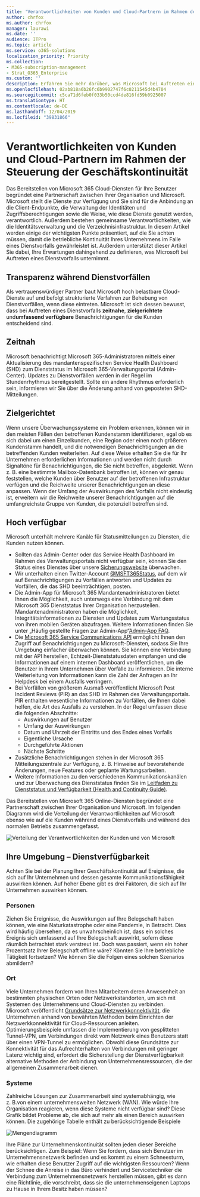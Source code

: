 ```yaml
---
title: 'Verantwortlichkeiten von Kunden und Cloud-Partnern im Rahmen der Sicherung der Geschäftskontinuität '
author: chrfox
ms.author: chrfox
manager: laurawi
ms.date: ''
audience: ITPro
ms.topic: article
ms.service: o365-solutions
localization_priority: Priority
ms.collection:
- M365-subscription-management
- Strat_O365_Enterprise
ms.custom: ''
description: Erfahren Sie mehr darüber, was Microsoft bei Auftreten eines Dienstvorfalls unternimmt, um Ihre Pläne zur Sicherung der Geschäftskontinuität besser gestalten zu können.
ms.openlocfilehash: 02ab818a6b26fc6b9902747f6c0211545d4b4704
ms.sourcegitcommit: c5ca71d6feb0f033b50ccd4de816fd59b0925007
ms.translationtype: HT
ms.contentlocale: de-DE
ms.lasthandoff: 12/04/2019
ms.locfileid: "39831866"
---
```

# <a name="enterprise-business-continuity-management-customer-and-cloud-partner-responsibilities"></a>Verantwortlichkeiten von Kunden und Cloud-Partnern im Rahmen der Steuerung der Geschäftskontinuität 

Das Bereitstellen von Microsoft 365 Cloud-Diensten für Ihre Benutzer begründet eine Partnerschaft zwischen Ihrer Organisation und Microsoft. Microsoft stellt die Dienste zur Verfügung und Sie sind für die Anbindung an die Client-Endpunkte, die Verwaltung der Identitäten und Zugriffsberechtigungen sowie die Weise, wie diese Dienste genutzt werden, verantwortlich. Außerdem bestehen gemeinsame Verantwortlichkeiten, wie die Identitätsverwaltung und die Verzeichnisinfrastruktur. In diesem Artikel werden einige der wichtigsten Punkte präsentiert, auf die Sie achten müssen, damit die betriebliche Kontinuität Ihres Unternehmens im Falle eines Dienstvorfalls gewährleistet ist. Außerdem unterstützt dieser Artikel Sie dabei, Ihre Erwartungen dahingehend zu definieren, was Microsoft bei Auftreten eines Dienstvorfalls unternimmt.

## <a name="transparency-during-service-incidents"></a>Transparenz während Dienstvorfällen

Als vertrauenswürdiger Partner baut Microsoft hoch belastbare Cloud-Dienste auf und befolgt strukturierte Verfahren zur Behebung von Dienstvorfällen, wenn diese eintreten. Microsoft ist sich dessen bewusst, dass bei Auftreten eines Dienstvorfalls **zeitnahe**, **zielgerichtete** und**umfassend verfügbare** Benachrichtigungen für die Kunden entscheidend sind.

## <a name="timely"></a>Zeitnah
Microsoft benachrichtigt Microsoft 365-Administratoren mittels einer Aktualisierung des mandantenspezifischen Service Health Dashboard (SHD) zum Dienststatus im Microsoft 365-Verwaltungsportal (Admin-Center). Updates zu Dienstvorfällen werden in der Regel im Stundenrhythmus bereitgestellt. Sollte ein andere Rhythmus erforderlich sein, informieren wir Sie über die Änderung anhand von geposteten SHD-Mitteilungen.

## <a name="targeted"></a>Zielgerichtet
Wenn unsere Überwachungssysteme ein Problem erkennen, können wir in den meisten Fällen den betroffenen Kundenstamm identifizieren, egal ob es sich dabei um einen Einzelkunden, eine Region oder einen noch größeren Kundenstamm handelt, und die notwendigen Benachrichtigungen an die betreffenden Kunden weiterleiten. Auf diese Weise erhalten Sie die für Ihr Unternehmen erforderlichen Informationen und werden nicht durch Signaltöne für Benachrichtigungen, die Sie nicht betreffen, abgelenkt. Wenn z. B. eine bestimmte Mailbox-Datenbank betroffen ist, können wir genau feststellen, welche Kunden über Benutzer auf der betroffenen Infrastruktur verfügen und die Reichweite unserer Benachrichtigungen an diese anpassen. Wenn der Umfang der Auswirkungen des Vorfalls nicht eindeutig ist, erweitern wir die Reichweite unserer Benachrichtigungen auf die umfangreichste Gruppe von Kunden, die potenziell betroffen sind.

## <a name="highly-available"></a>Hoch verfügbar
Microsoft unterhält mehrere Kanäle für Statusmitteilungen zu Diensten, die Kunden nutzen können.

- Sollten das Admin-Center oder das Service Health Dashboard im Rahmen des Verwaltungsportals nicht verfügbar sein, können Sie den Status eines Dienstes über unsere [Sicherungswebsite](https://status.office365.com/) überwachen.
- Wir unterhalten einen Twitter-Account [@MSFT365Status](https://twitter.com/msft365status?lang=en), auf dem wir auf Benachrichtigungen zu Vorfällen antworten und Updates zu Vorfällen, die das SHD beeinträchtigen, posten.
- Die Admin-App für Microsoft 365 Mandantenadministratoren bietet Ihnen die Möglichkeit, auch unterwegs eine Verbindung mit dem Microsoft 365 Dienststatus Ihrer Organisation herzustellen. Mandantenadministratoren haben die Möglichkeit, Integritätsinformationen zu Diensten und Updates zum Wartungsstatus von ihren mobilen Geräten abzufragen. Weitere Informationen finden Sie unter „Häufig gestellte Fragen zur Admin-App“[Admin-App FAQ](https://docs.microsoft.com/office365/admin/admin-overview/admin-mobile-app?view=o365-worldwide).
- Die [Microsoft 365 Service Communications API](https://docs.microsoft.com/office365/servicedescriptions/office-365-platform-service-description/service-health-and-continuity#office-365-service-communications-api) ermöglicht Ihnen den Zugriff auf Benachrichtigungen zu Microsoft-Diensten, sodass Sie Ihre Umgebung einfacher überwachen können. Sie können eine Verbindung mit der API herstellen, Echtzeit-Dienststatusdaten empfangen und die Informationen auf einem internen Dashboard veröffentlichen, um die Benutzer in Ihrem Unternehmen über Vorfälle zu informieren. Die interne Weiterleitung von Informationen kann die Zahl der Anfragen an Ihr Helpdesk bei einem Ausfalls verringern.
- Bei Vorfällen von größerem Ausmaß veröffentlicht Microsoft Post Incident Reviews (PIR) an das SHD im Rahmen des Verwaltungsportals. PIR enthalten wesentliche Informationen zu Vorfällen, die Ihnen dabei helfen, die Art des Ausfalls zu verstehen. In der Regel umfassen diese die folgenden Abschnitte:
    - Auswirkungen auf Benutzer
    - Umfang der Auswirkungen
    - Datum und Uhrzeit der Eintritts und des Endes eines Vorfalls
    - Eigentliche Ursache
    - Durchgeführte Aktionen
    - Nächste Schritte
- Zusätzliche Benachrichtigungen stehen in der Microsoft 365 Mitteilungszentrale zur Verfügung, z. B. Hinweise auf bevorstehende Änderungen, neue Features oder geplante Wartungsarbeiten.
- Weitere Informationen zu den verschiedenen Kommunikationskanälen und zur Überwachung des Dienststatus finden Sie im [Leitfaden zu Dienststatus und Verfügbarkeit (Health and Continuity Guide)](https://docs.microsoft.com/office365/servicedescriptions/office-365-platform-service-description/service-health-and-continuity).
 
Das Bereitstellen von Microsoft 365 Online-Diensten begründet eine Partnerschaft zwischen Ihrer Organisation und Microsoft. Im folgenden Diagramm wird die Verteilung der Verantwortlichkeiten auf Microsoft ebenso wie auf die Kunden während eines Dienstvorfalls und während des normalen Betriebs zusammengefasst.

![Verteilung der Verantwortlichkeiten der Kunden und von Microsoft](media/ebcm/responsibilities.png)

## <a name="your-environment---service-continuity"></a>Ihre Umgebung – Dienstverfügbarkeit
Achten Sie bei der Planung Ihrer Geschäftskontinuität auf Ereignisse, die sich auf Ihr Unternehmen und dessen gesamte Kommunikationsfähigkeit auswirken können. Auf hoher Ebene gibt es drei Faktoren, die sich auf Ihr Unternehmen auswirken können.

### <a name="people"></a>Personen
Ziehen Sie Ereignisse, die Auswirkungen auf Ihre Belegschaft haben können, wie eine Naturkatastrophe oder eine Pandemie, in Betracht. Dies wird häufig übersehen, da es unwahrscheinlich ist, dass ein solches Ereignis sich umfassend auf Ihre Belegschaft auswirkt, sofern diese räumlich betrachtet stark verstreut ist. Doch was passiert, wenn ein hoher Prozentsatz Ihrer Belegschaft offline wäre? Könnten Sie Ihre betriebliche Tätigkeit fortsetzen? Wie können Sie die Folgen eines solchen Szenarios abmildern?

### <a name="location"></a>Ort
Viele Unternehmen fordern von Ihren Mitarbeitern deren Anwesenheit an bestimmten physischen Orten oder Netzwerkstandorten, um sich mit Systemen des Unternehmens und Cloud-Diensten zu verbinden.  
Microsoft veröffentlicht [Grundsätze zur Netzwerkkonnektivität](https://docs.microsoft.com/office365/enterprise/office-365-network-connectivity-principles), die Unternehmen anhand von bewährten Methoden beim Einrichten der Netzwerkkonnektivität für Cloud-Ressourcen anleiten. Optimierungsbeispiele umfassen die Implementierung von gesplitteten Tunnel-VPN, um Verbindungen direkt vom Netzwerk eines Benutzers statt über einen VPN-Tunnel zu ermöglichen.  Obwohl diese Grundsätze zur Konnektivität für das Aufrechterhalten von Verbindungen mit geringer Latenz wichtig sind, erfordert die Sicherstellung der Dienstverfügbarkeit alternative Methoden der Anbindung von Unternehmensressourcen, die der allgemeinen Zusammenarbeit dienen.

### <a name="systems"></a>Systeme
Zahlreiche Lösungen zur Zusammenarbeit sind systemabhängig, wie z. B.von einem unternehmensweiten Netzwerk (WAN). Wie würde Ihre Organisation reagieren, wenn diese Systeme nicht verfügbar sind?
Diese Grafik bildet Probleme ab, die sich auf mehr als einen Bereich auswirken können. Die zugehörige Tabelle enthält zu berücksichtigende Beispiele

![Mengendiagramm](media/ebcm/venn-diagram.png)

Ihre Pläne zur Unternehmenskontinuität sollten jeden dieser Bereiche berücksichtigen. Zum Beispiel: Wenn Sie fordern, dass sich Benutzer im Unternehmensnetzwerk befinden und es kommt zu einem Schneesturm, wie erhalten diese Benutzer Zugriff auf die wichtigsten Ressourcen? Wenn der Schnee die Anreise in das Büro verhindert und Servicetechniker die Verbindung zum Unternehmensnetzwerk herstellen müssen, gibt es dann eine Richtlinie, die vorschreibt, dass sie die unternehmenseigenen Laptops zu Hause in Ihrem Besitz haben müssen?
